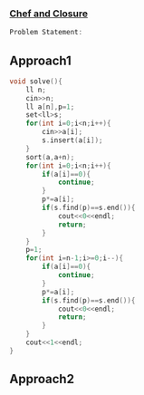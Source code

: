 ### [Chef and Closure ](https://www.codechef.com/COOK132B/problems/CLOSCHEF)

``` cpp
Problem Statement:

```

## Approach1

``` cpp
void solve(){
	ll n;
    cin>>n;
    ll a[n],p=1;
    set<ll>s;
    for(int i=0;i<n;i++){
        cin>>a[i];
        s.insert(a[i]);
    }
    sort(a,a+n);
    for(int i=0;i<n;i++){
        if(a[i]==0){
            continue;
        }
        p*=a[i];
        if(s.find(p)==s.end()){
            cout<<0<<endl;
            return;
        }
    }
    p=1;
    for(int i=n-1;i>=0;i--){
        if(a[i]==0){
            continue;
        }
        p*=a[i];
        if(s.find(p)==s.end()){
            cout<<0<<endl;
            return;
        }
    }
    cout<<1<<endl;
}

```

## Approach2

``` cpp

```
